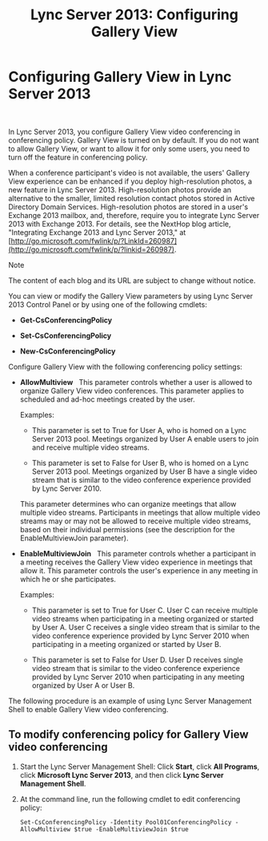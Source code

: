 ﻿---
title: 'Lync Server 2013: Configuring Gallery View'
TOCTitle: Configuring Gallery View
ms:assetid: 4a609178-47d8-4682-ac8d-29f882801924
ms:mtpsurl: https://technet.microsoft.com/en-us/library/JJ204871(v=OCS.15)
ms:contentKeyID: 48184069
ms.date: 07/23/2014
mtps_version: v=OCS.15
---

# Configuring Gallery View in Lync Server 2013

 


In Lync Server 2013, you configure Gallery View video conferencing in conferencing policy. Gallery View is turned on by default. If you do not want to allow Gallery View, or want to allow it for only some users, you need to turn off the feature in conferencing policy.

When a conference participant's video is not available, the users' Gallery View experience can be enhanced if you deploy high-resolution photos, a new feature in Lync Server 2013. High-resolution photos provide an alternative to the smaller, limited resolution contact photos stored in Active Directory Domain Services. High-resolution photos are stored in a user's Exchange 2013 mailbox, and, therefore, require you to integrate Lync Server 2013 with Exchange 2013. For details, see the NextHop blog article, "Integrating Exchange 2013 and Lync Server 2013," at [http://go.microsoft.com/fwlink/p/?LinkId=260987](http://go.microsoft.com/fwlink/p/?linkid=260987).


> [!NOTE]
> The content of each blog and its URL are subject to change without notice.



You can view or modify the Gallery View parameters by using Lync Server 2013 Control Panel or by using one of the following cmdlets:

  - **Get-CsConferencingPolicy**

  - **Set-CsConferencingPolicy**

  - **New-CsConferencingPolicy**

Configure Gallery View with the following conferencing policy settings:

  - **AllowMultiview**   This parameter controls whether a user is allowed to organize Gallery View video conferences. This parameter applies to scheduled and ad-hoc meetings created by the user.
    
    Examples:
    
      - This parameter is set to True for User A, who is homed on a Lync Server 2013 pool. Meetings organized by User A enable users to join and receive multiple video streams.
    
      - This parameter is set to False for User B, who is homed on a Lync Server 2013 pool. Meetings organized by User B have a single video stream that is similar to the video conference experience provided by Lync Server 2010.
    
    This parameter determines who can organize meetings that allow multiple video streams. Participants in meetings that allow multiple video streams may or may not be allowed to receive multiple video streams, based on their individual permissions (see the description for the EnableMultiviewJoin parameter).

  - **EnableMultiviewJoin**   This parameter controls whether a participant in a meeting receives the Gallery View video experience in meetings that allow it. This parameter controls the user's experience in any meeting in which he or she participates.
    
    Examples:
    
      - This parameter is set to True for User C. User C can receive multiple video streams when participating in a meeting organized or started by User A. User C receives a single video stream that is similar to the video conference experience provided by Lync Server 2010 when participating in a meeting organized or started by User B.
    
      - This parameter is set to False for User D. User D receives single video stream that is similar to the video conference experience provided by Lync Server 2010 when participating in any meeting organized by User A or User B.

The following procedure is an example of using Lync Server Management Shell to enable Gallery View video conferencing.

## To modify conferencing policy for Gallery View video conferencing

1.  Start the Lync Server Management Shell: Click **Start**, click **All Programs**, click **Microsoft Lync Server 2013**, and then click **Lync Server Management Shell**.

2.  At the command line, run the following cmdlet to edit conferencing policy:
    
        Set-CsConferencingPolicy -Identity Pool01ConferencingPolicy -AllowMultiview $true -EnableMultiviewJoin $true

